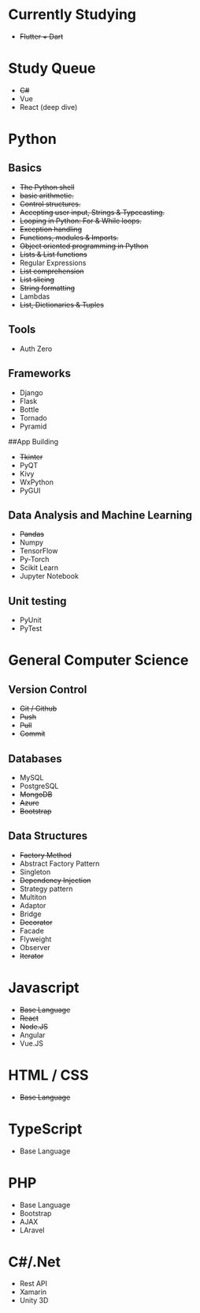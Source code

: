 # Currently Studying
* ~~Flutter + Dart~~

# Study Queue
* ~~C#~~
* Vue
* React (deep dive)

# Python

## Basics

* ~~The Python shell~~
* ~~basic arithmetic.~~
* ~~Control structures.~~
* ~~Accepting user input, Strings & Typecasting.~~
* ~~Looping in Python: For & While loops.~~
* ~~Exception handling~~
* ~~Functions, modules & Imports.~~
* ~~Object oriented programming in Python~~
* ~~Lists & List functions~~
* Regular Expressions
* ~~List comprehension~~
* ~~List slicing~~
* ~~String formatting~~
* Lambdas
* ~~List, Dictionaries & Tuples~~

## Tools
* Auth Zero

## Frameworks
* Django
* Flask
* Bottle
* Tornado
* Pyramid

##App Building
* ~~Tkinter~~
* PyQT
* Kivy
* WxPython
* PyGUI

## Data Analysis and Machine Learning
* ~~Pandas~~
* Numpy
* TensorFlow
* Py-Torch
* Scikit Learn
* Jupyter Notebook

## Unit testing
* PyUnit
* PyTest

# General Computer Science

## Version Control
* ~~Git / Github~~
* ~~Push~~
* ~~Pull~~
* ~~Commit~~

## Databases
* MySQL
* PostgreSQL
* ~~MongoDB~~
* ~~Azure~~
* ~~Bootstrap~~

## Data Structures 
* ~~Factory Method~~
* Abstract Factory Pattern
* Singleton
* ~~Dependency Injection~~
* Strategy pattern
* Multiton
* Adaptor
* Bridge
* ~~Decorator~~
* Facade
* Flyweight
* Observer
* ~~Iterator~~

# Javascript
* ~~Base Language~~
* ~~React~~
* ~~Node.JS~~
* Angular
* Vue.JS

# HTML / CSS
* ~~Base Language~~

# TypeScript
* Base Language

# PHP
* Base Language
* Bootstrap
* AJAX
* LAravel

# C#/.Net
* Rest API
* Xamarin
* Unity 3D
